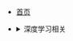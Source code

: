 * [首页](index.md)

* <details>
  <summary>深度学习相关</summary>

  * <details>
    <summary>python_in_deep_learning</summary>
    
    * [chapter_1](python_in_deep_learning/chapter_1/note.md)
    * [chapter_2](#)
    </details>
    
  </details>


